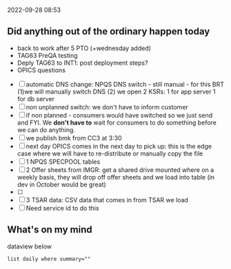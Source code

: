 2022-09-28
08:53

## Did anything out of the ordinary happen today
- back to work after 5 PTO (+wednesday added)
- TAG63 PreQA testing
- Deply TAG63 to INT1: post deployment steps?
- OPICS questions
- [ ] automatic DNS change: NPQS DNS switch - still manual - for this BRT (1)we will manually switch DNS (2) we open 2 KSRs: 1 for app server 1 for db server
- [ ] non unplanned switch: we don't have to inform customer
- [ ] if non planned - consumers would have switched so we just send and FYI. We **don't have to** wait for consumers to do something before we can do anything. 
- [ ] we publish bmk from CC3 at 3:30
- [ ] next day OPICS comes in the next day to pick up: this is the edge case where we will have to re-distribute or manually copy the file
- [ ] 1 NPQS SPECPOOL tables
- [ ] 2 Offer sheets from IMGR: get a shared drive mounted where on a weekly basis, they will drop off offer sheets and we load into table (in dev in October would be great)
- [ ] 
- [ ] 3 TSAR data: CSV data that comes in from TSAR we load
- [ ] Need service id to do this

## What's on my mind
dataview below
```dataview
list daily where summary=""
```